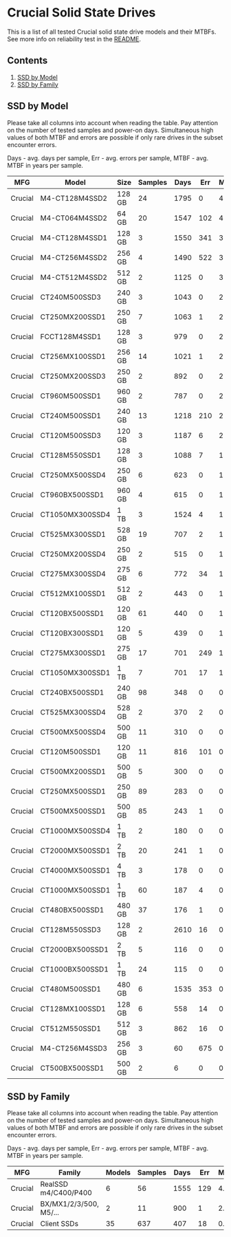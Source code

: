 Crucial Solid State Drives
==========================

This is a list of all tested Crucial solid state drive models and their MTBFs. See
more info on reliability test in the [README](https://github.com/bsdhw/SMART).

Contents
--------

1. [ SSD by Model  ](#ssd-by-model)
2. [ SSD by Family ](#ssd-by-family)

SSD by Model
------------

Please take all columns into account when reading the table. Pay attention on the
number of tested samples and power-on days. Simultaneous high values of both MTBF
and errors are possible if only rare drives in the subset encounter errors.

Days - avg. days per sample,
Err  - avg. errors per sample,
MTBF - avg. MTBF in years per sample.

| MFG       | Model              | Size   | Samples | Days  | Err   | MTBF |
|-----------|--------------------|--------|---------|-------|-------|------|
| Crucial   | M4-CT128M4SSD2     | 128 GB | 24      | 1795  | 0     | 4.92   |
| Crucial   | M4-CT064M4SSD2     | 64 GB  | 20      | 1547  | 102   | 4.13   |
| Crucial   | M4-CT128M4SSD1     | 128 GB | 3       | 1550  | 341   | 3.57   |
| Crucial   | M4-CT256M4SSD2     | 256 GB | 4       | 1490  | 522   | 3.31   |
| Crucial   | M4-CT512M4SSD2     | 512 GB | 2       | 1125  | 0     | 3.08   |
| Crucial   | CT240M500SSD3      | 240 GB | 3       | 1043  | 0     | 2.86   |
| Crucial   | CT250MX200SSD1     | 250 GB | 7       | 1063  | 1     | 2.77   |
| Crucial   | FCCT128M4SSD1      | 128 GB | 3       | 979   | 0     | 2.68   |
| Crucial   | CT256MX100SSD1     | 256 GB | 14      | 1021  | 1     | 2.64   |
| Crucial   | CT250MX200SSD3     | 250 GB | 2       | 892   | 0     | 2.45   |
| Crucial   | CT960M500SSD1      | 960 GB | 2       | 787   | 0     | 2.16   |
| Crucial   | CT240M500SSD1      | 240 GB | 13      | 1218  | 210   | 2.15   |
| Crucial   | CT120M500SSD3      | 120 GB | 3       | 1187  | 6     | 2.01   |
| Crucial   | CT128M550SSD1      | 128 GB | 3       | 1088  | 7     | 1.76   |
| Crucial   | CT250MX500SSD4     | 250 GB | 6       | 623   | 0     | 1.71   |
| Crucial   | CT960BX500SSD1     | 960 GB | 4       | 615   | 0     | 1.69   |
| Crucial   | CT1050MX300SSD4    | 1 TB   | 3       | 1524  | 4     | 1.67   |
| Crucial   | CT525MX300SSD1     | 528 GB | 19      | 707   | 2     | 1.48   |
| Crucial   | CT250MX200SSD4     | 250 GB | 2       | 515   | 0     | 1.41   |
| Crucial   | CT275MX300SSD4     | 275 GB | 6       | 772   | 34    | 1.38   |
| Crucial   | CT512MX100SSD1     | 512 GB | 2       | 443   | 0     | 1.21   |
| Crucial   | CT120BX500SSD1     | 120 GB | 61      | 440   | 0     | 1.21   |
| Crucial   | CT120BX300SSD1     | 120 GB | 5       | 439   | 0     | 1.20   |
| Crucial   | CT275MX300SSD1     | 275 GB | 17      | 701   | 249   | 1.07   |
| Crucial   | CT1050MX300SSD1    | 1 TB   | 7       | 701   | 17    | 1.05   |
| Crucial   | CT240BX500SSD1     | 240 GB | 98      | 348   | 0     | 0.96   |
| Crucial   | CT525MX300SSD4     | 528 GB | 2       | 370   | 2     | 0.94   |
| Crucial   | CT500MX500SSD4     | 500 GB | 11      | 310   | 0     | 0.85   |
| Crucial   | CT120M500SSD1      | 120 GB | 11      | 816   | 101   | 0.83   |
| Crucial   | CT500MX200SSD1     | 500 GB | 5       | 300   | 0     | 0.82   |
| Crucial   | CT250MX500SSD1     | 250 GB | 89      | 283   | 0     | 0.78   |
| Crucial   | CT500MX500SSD1     | 500 GB | 85      | 243   | 1     | 0.65   |
| Crucial   | CT1000MX500SSD4    | 1 TB   | 2       | 180   | 0     | 0.49   |
| Crucial   | CT2000MX500SSD1    | 2 TB   | 20      | 241   | 1     | 0.49   |
| Crucial   | CT4000MX500SSD1    | 4 TB   | 3       | 178   | 0     | 0.49   |
| Crucial   | CT1000MX500SSD1    | 1 TB   | 60      | 187   | 4     | 0.48   |
| Crucial   | CT480BX500SSD1     | 480 GB | 37      | 176   | 1     | 0.46   |
| Crucial   | CT128M550SSD3      | 128 GB | 2       | 2610  | 16    | 0.42   |
| Crucial   | CT2000BX500SSD1    | 2 TB   | 5       | 116   | 0     | 0.32   |
| Crucial   | CT1000BX500SSD1    | 1 TB   | 24      | 115   | 0     | 0.32   |
| Crucial   | CT480M500SSD1      | 480 GB | 6       | 1535  | 353   | 0.19   |
| Crucial   | CT128MX100SSD1     | 128 GB | 6       | 558   | 14    | 0.15   |
| Crucial   | CT512M550SSD1      | 512 GB | 3       | 862   | 16    | 0.14   |
| Crucial   | M4-CT256M4SSD3     | 256 GB | 3       | 60    | 675   | 0.13   |
| Crucial   | CT500BX500SSD1     | 500 GB | 2       | 6     | 0     | 0.02   |

SSD by Family
-------------

Please take all columns into account when reading the table. Pay attention on the
number of tested samples and power-on days. Simultaneous high values of both MTBF
and errors are possible if only rare drives in the subset encounter errors.

Days - avg. days per sample,
Err  - avg. errors per sample,
MTBF - avg. MTBF in years per sample.

| MFG       | Family                 | Models | Samples | Days  | Err   | MTBF |
|-----------|------------------------|--------|---------|-------|-------|------|
| Crucial   | RealSSD m4/C400/P400   | 6      | 56      | 1555  | 129   | 4.13   |
| Crucial   | BX/MX1/2/3/500, M5/... | 2      | 11      | 900   | 1     | 2.38   |
| Crucial   | Client SSDs            | 35     | 637     | 407   | 18    | 0.89   |
